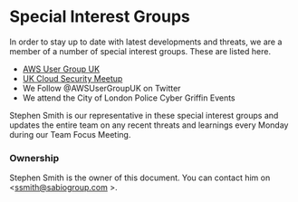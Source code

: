 # Special Interest Groups

In order to stay up to date with latest developments and threats, we are a
member of a number of special interest groups. These are listed here.

- [AWS User Group UK](https://www.meetup.com/AWSUGUK/)
- [UK Cloud Security Meetup](https://www.meetup.com/Cloud-Security-Meetup/)
- We Follow @AWSUserGroupUK on Twitter
- We attend the City of London Police Cyber Griffin Events

Stephen Smith is our representative in these special interest groups and updates
the entire team on any recent threats and learnings every Monday during our
Team Focus Meeting.

### Ownership

Stephen Smith is the owner of this document. You can contact him on
<ssmith@sabiogroup.com >.
